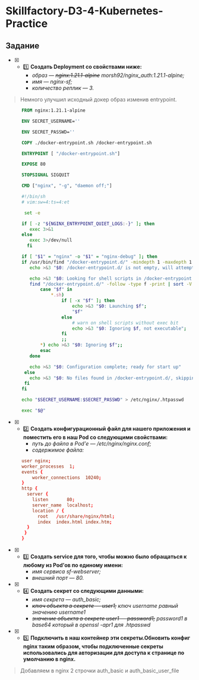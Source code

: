 # Skillfactory-D3-4-Kubernetes-Practice

## Задание

* [x] - :one: **Создать Deployment со свойствами ниже:**
      - *образ — ~~nginx:1.21.1-alpine~~ morsh92/nginx_auth:1.21.1-alpine;*
      - *имя — nginx-sf;*
      - *количество реплик — 3.*

> Немного улучшил исходный докер образ изменив entrypoint.


```Dockerfile
      FROM nginx:1.21.1-alpine

      ENV SECRET_USERNAME=''

      ENV SECRET_PASSWD=''

      COPY ./docker-entrypoint.sh /docker-entrypoint.sh

      ENTRYPOINT [ "/docker-entrypoint.sh"]

      EXPOSE 80

      STOPSIGNAL SIGQUIT

      CMD ["nginx", "-g", "daemon off;"]
```

```sh      
      #!/bin/sh
      # vim:sw=4:ts=4:et

       set -e

      if [ -z "${NGINX_ENTRYPOINT_QUIET_LOGS:-}" ]; then
         exec 3>&1
      else
         exec 3>/dev/null
        fi

      if [ "$1" = "nginx" -o "$1" = "nginx-debug" ]; then
      if /usr/bin/find "/docker-entrypoint.d/" -mindepth 1 -maxdepth 1 -type f -print -quit 2>/dev/null | read v; then
         echo >&3 "$0: /docker-entrypoint.d/ is not empty, will attempt to perform configuration"

         echo >&3 "$0: Looking for shell scripts in /docker-entrypoint.d/"
         find "/docker-entrypoint.d/" -follow -type f -print | sort -V | while read -r f; do
             case "$f" in
                 *.sh)
                     if [ -x "$f" ]; then
                         echo >&3 "$0: Launching $f";
                         "$f"
                     else
                         # warn on shell scripts without exec bit
                         echo >&3 "$0: Ignoring $f, not executable";
                     fi
                     ;;
             *) echo >&3 "$0: Ignoring $f";;
             esac
         done

         echo >&3 "$0: Configuration complete; ready for start up"
       else
         echo >&3 "$0: No files found in /docker-entrypoint.d/, skipping configuration"
       fi
      fi

      echo "$SECRET_USERNAME:$SECRET_PASSWD" > /etc/nginx/.htpasswd

      exec "$@"
```

* [x] - :two: **Создать конфигурационный файл для нашего приложения и поместить его в наш Pod со следующими свойствами:**
      - *путь до файла в Pod’е — /etc/nginx/nginx.conf;*
      - *содержимое файла:*
      
```conf
      user nginx;
      worker_processes  1;
      events {
          worker_connections  10240;
      }
      http {
        server {
          listen       80;
          server_name  localhost;
          location / {
            root   /usr/share/nginx/html;
            index  index.html index.htm;
        }
       }
      }
```

* [x] - :three: **Создать service для того, чтобы можно было обращаться к любому из Pod’ов по единому имени:**
      - *имя сервиса sf-webserver;*
      - *внешний порт — 80.*

* [x] - :four: **Создать секрет со следующими данными:**
      - *имя секрета — auth_basic;*
      - *~~ключ объекта в секрете — ~~user1~~;~~ ключ username равный значению username1*
      - *~~значение объекта в секрете user1 — password1;~~ password1 в base64 который в openssl -apr1 для .htpasswd*

* [x] - :five: **Подключить в наш контейнер эти секреты.Обновить конфиг nginx таким образом, чтобы подключенные секреты использовались для авторизации для доступа к странице по умолчанию в nginx.**

> Добавляем в nginx 2 строчки auth_basic и auth_basic_user_file
    

